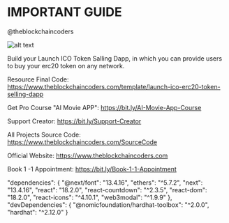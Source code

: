 # IMPORTANT GUIDE

@theblockchaincoders

![alt text](https://www.daulathussain.com/wp-content/uploads/2023/08/erc20-token-selling-dapp-ico-project.jpg)

Build your Launch ICO Token Salling Dapp, in which you can provide users to buy your erc20 token on any network.

Resource Final Code: https://www.theblockchaincoders.com/template/launch-ico-erc20-token-selling-dapp

Get Pro Course "AI Movie APP": https://bit.ly/AI-Movie-App-Course

Support Creator: https://bit.ly/Support-Creator

All Projects Source Code: https://www.theblockchaincoders.com/SourceCode

Official Website: https://www.theblockchaincoders.com

Book 1 -1 Appointment: https://bit.ly/Book-1-1-Appointment

"dependencies": {
"@next/font": "13.4.16",
"ethers": "^5.7.2",
"next": "13.4.16",
"react": "18.2.0",
"react-countdown": "^2.3.5",
"react-dom": "18.2.0",
"react-icons": "^4.10.1",
"web3modal": "^1.9.9"
},
"devDependencies": {
"@nomicfoundation/hardhat-toolbox": "^2.0.0",
"hardhat": "^2.12.0"
}
